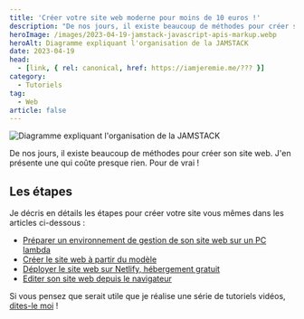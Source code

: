 ```yaml
---
title: 'Créer votre site web moderne pour moins de 10 euros !'
description: "De nos jours, il existe beaucoup de méthodes pour créer son site web. J'en présente une qui coûte presque rien. Pour de vrai !"
heroImage: /images/2023-04-19-jamstack-javascript-apis-markup.webp
heroAlt: Diagramme expliquant l'organisation de la JAMSTACK
date: 2023-04-19
head:
  - [link, { rel: canonical, href: https://iamjeremie.me/??? }]
category:
  - Tutoriels
tag:
  - Web
article: false
---
```


![Diagramme expliquant l'organisation de la JAMSTACK](/images/2023-04-19-jamstack-javascript-apis-markup.webp 'Image issue de l\'article ["New to Jamstack? Everything You Need to Know to Get Started"](https://snipcart.com/blog/jamstack) de Snipcart.')

De nos jours, il existe beaucoup de méthodes pour créer son site web. J'en présente une qui coûte presque rien. Pour de vrai !

<!-- more -->

## Les étapes

Je décris en détails les étapes pour créer votre site vous mêmes dans les articles ci-dessous :

- [Préparer un environnement de gestion de son site web sur un PC lambda](../preparer-un-env-pour-un-site-moderne-rapide/README.md)
- [Créer le site web à partir du modèle](../creer-son-site-moderne-rapide/README.md)
- [Déployer le site web sur Netlify, hébergement gratuit](../deployer-son-site-moderne-rapide/README.md)
- [Editer son site web depuis le navigateur](../editer-son-site-web-avec-netlifycms/README.md)

Si vous pensez que serait utile que je réalise une série de tutoriels vidéos, [dites-le moi](../../page/contactez-moi/README.md) !
